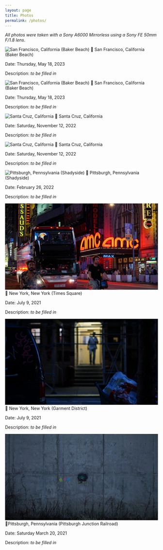 ```yaml
---
layout: page
title: Photos
permalink: /photos/
---
```

*All photos were taken with a Sony A6000 Mirrorless using a Sony FE 50mm F/1.8 lens*.

![San Francisco, California (Baker Beach)](/images/baker-beach-bridge.jpg)
📍 San Francisco, California (Baker Beach)

Date: Thursday, May 18, 2023

Description: *to be filled in*


![San Francisco, California (Baker Beach)](/images/baker-beach-north-bay.jpg)
📍 San Francisco, California (Baker Beach)

Date: Thursday, May 18, 2023

Description: *to be filled in*


![Santa Cruz, California](/images/santa-cruz-kite.jpg)
📍 Santa Cruz, California

Date: Saturday, November 12, 2022

Description: *to be filled in*


![Santa Cruz, California](/images/santa-cruz-pacific-ocean.jpg)
📍 Santa Cruz, California

Date: Saturday, November 12, 2022

Description: *to be filled in*


![Pittsburgh, Pennsylvania (Shadyside)](/images/shadyside.jpg)
📍 Pittsburgh, Pennsylvania (Shadyside)

Date: February 26, 2022

Description: *to be filled in*


![New York, New York (Times Square)](/images/times-square-amc.jpg)
📍 New York, New York (Times Square)

Date: July 9, 2021

Description: *to be filled in*


![New York, New York (Manhattan)](/images/man-new-york.jpg)
📍 New York, New York (Garment District)

Date: July 9, 2021

Description: *to be filled in*


![Pittsburgh, Pennsylvania (Pittsburgh Junction Railroad)](/images/railroad.jpg)
📍Pittsburgh, Pennsylvania (Pittsburgh Junction Railroad)

Date: Saturday March 20, 2021

Description: *to be filled in*

